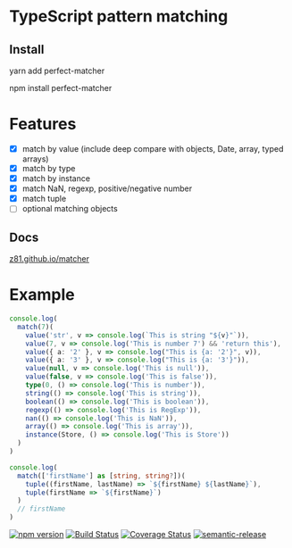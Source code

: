 # TypeScript pattern matching

## Install

yarn add perfect-matcher

npm install perfect-matcher

# Features

- [x] match by value (include deep compare with objects, Date, array, typed arrays)
- [x] match by type
- [x] match by instance
- [x] match NaN, regexp, positive/negative number
- [x] match tuple
- [ ] optional matching objects

## Docs

[z81.github.io/matcher](https://z81.github.io/matcher/)

# Example

```ts
console.log(
  match(7)(
    value('str', v => console.log(`This is string "${v}"`)),
    value(7, v => console.log('This is number 7') && 'return this'),
    value({ a: '2' }, v => console.log("This is {a: '2'}", v)),
    value({ a: '3' }, v => console.log("This is {a: '3'}")),
    value(null, v => console.log('This is null')),
    value(false, v => console.log('This is false')),
    type(0, () => console.log('This is number')),
    string(() => console.log('This is string')),
    boolean(() => console.log('This is boolean')),
    regexp(() => console.log('This is RegExp')),
    nan(() => console.log('This is NaN')),
    array(() => console.log('This is array')),
    instance(Store, () => console.log('This is Store'))
  )
)
```

```ts
console.log(
  match(['firstName'] as [string, string?])(
    tuple((firstName, lastName) => `${firstName} ${lastName}`),
    tuple(firstName => `${firstName}`)
  )
  // firstName
)
```

[![npm version](https://badge.fury.io/js/perfect-matcher.svg)](https://badge.fury.io/js/perfect-matcher)
[![Build Status](https://travis-ci.org/z81/matcher.svg?branch=master)](https://travis-ci.org/z81/matcher)
[![Coverage Status](https://coveralls.io/repos/github/z81/matcher/badge.svg?branch=master)](https://coveralls.io/github/z81/matcher?branch=master)
[![semantic-release](https://img.shields.io/badge/%20%20%F0%9F%93%A6%F0%9F%9A%80-semantic--release-e10079.svg)](https://github.com/semantic-release/semantic-release)
